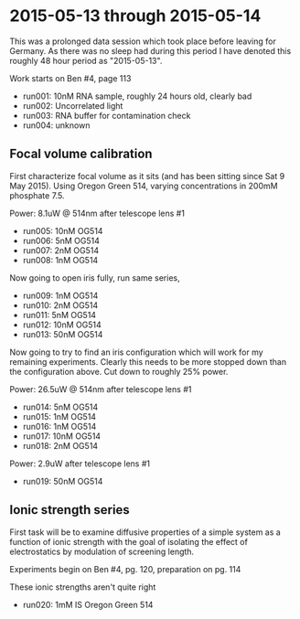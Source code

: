 # 2015-05-13 through 2015-05-14

This was a prolonged data session which took place before leaving for
Germany. As there was no sleep had during this period I have denoted this
roughly 48 hour period as "2015-05-13".

Work starts on Ben #4, page 113

 * run001: 10nM RNA sample, roughly 24 hours old, clearly bad
 * run002: Uncorrelated light
 * run003: RNA buffer for contamination check
 * run004: unknown

## Focal volume calibration

First characterize focal volume as it sits (and has been sitting since Sat 9 May
2015). Using Oregon Green 514, varying concentrations in 200mM phosphate 7.5.

Power: 8.1uW @ 514nm after telescope lens #1

 * run005: 10nM OG514
 * run006: 5nM OG514
 * run007: 2nM OG514
 * run008: 1nM OG514

Now going to open iris fully, run same series,

 * run009: 1nM OG514
 * run010: 2nM OG514
 * run011: 5nM OG514
 * run012: 10nM OG514
 * run013: 50nM OG514

Now going to try to find an iris configuration which will work for my remaining
experiments. Clearly this needs to be more stopped down than the configuration
above. Cut down to roughly 25% power.

Power: 26.5uW @ 514nm after telescope lens #1

 * run014: 5nM OG514
 * run015: 1nM OG514
 * run016: 1nM OG514
 * run017: 10nM OG514
 * run018: 2nM OG514

Power: 2.9uW after telescope lens #1

 * run019: 50nM OG514

## Ionic strength series


First task will be to examine diffusive properties of a simple system as a
function of ionic strength with the goal of isolating the effect of
electrostatics by modulation of screening length.

Experiments begin on Ben #4, pg. 120, preparation on pg. 114

These ionic strengths aren't quite right 
 * run020: 1mM IS Oregon Green 514
